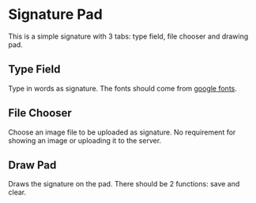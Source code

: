 # Signature Pad
This is a simple signature with 3 tabs: type field, file chooser and drawing pad.

## Type Field
Type in words as signature. The fonts should come from [google fonts](https://fonts.google.com/).

## File Chooser
Choose an image file to be uploaded as signature. No requirement for showing an image or uploading it to the server.

## Draw Pad
Draws the signature on the pad. There should be 2 functions: save and clear.

